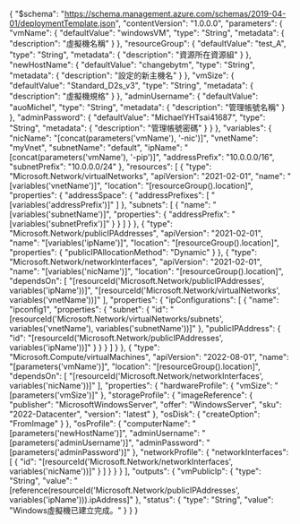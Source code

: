 {
    "$schema": "https://schema.management.azure.com/schemas/2019-04-01/deploymentTemplate.json",
    "contentVersion": "1.0.0.0",
    "parameters": {
        "vmName": {
            "defaultValue": "windowsVM",
            "type": "String",
            "metadata": {
                "description": "虛擬機名稱"
            }
        },
        "resourceGroup": {
            "defaultValue": "test_A",
            "type": "String",
            "metadata": {
                "description": "資源所在資源組"
            }
        },
        "newHostName": {
            "defaultValue": "changebytm",
            "type": "String",
            "metadata": {
                "description": "設定的新主機名"
            }
        },
        "vmSize": {
            "defaultValue": "Standard_D2s_v3",
            "type": "String",
            "metadata": {
                "description": "虛擬機規格"
            }
        },
        "adminUsername": {
            "defaultValue": "auoMichel",
            "type": "String",
            "metadata": {
                "description": "管理帳號名稱"
            }
        },
        "adminPassword": {
            "defaultValue": "MichaelYHTsai41687",
            "type": "String",
            "metadata": {
                "description": "管理帳號密碼"
            }
        }
    },
    "variables": {
        "nicName": "[concat(parameters('vmName'), '-nic')]",
        "vnetName": "myVnet",
        "subnetName": "default",
        "ipName": "[concat(parameters('vmName'), '-pip')]",
        "addressPrefix": "10.0.0.0/16",
        "subnetPrefix": "10.0.0.0/24"
    },
    "resources": [
        {
            "type": "Microsoft.Network/virtualNetworks",
            "apiVersion": "2021-02-01",
            "name": "[variables('vnetName')]",
            "location": "[resourceGroup().location]",
            "properties": {
                "addressSpace": {
                    "addressPrefixes": [
                        "[variables('addressPrefix')]"
                    ]
                },
                "subnets": [
                    {
                        "name": "[variables('subnetName')]",
                        "properties": {
                            "addressPrefix": "[variables('subnetPrefix')]"
                        }
                    }
                ]
            }
        },
        {
            "type": "Microsoft.Network/publicIPAddresses",
            "apiVersion": "2021-02-01",
            "name": "[variables('ipName')]",
            "location": "[resourceGroup().location]",
            "properties": {
                "publicIPAllocationMethod": "Dynamic"
            }
        },
        {
            "type": "Microsoft.Network/networkInterfaces",
            "apiVersion": "2021-02-01",
            "name": "[variables('nicName')]",
            "location": "[resourceGroup().location]",
            "dependsOn": [
                "[resourceId('Microsoft.Network/publicIPAddresses', variables('ipName'))]",
                "[resourceId('Microsoft.Network/virtualNetworks', variables('vnetName'))]"
            ],
            "properties": {
                "ipConfigurations": [
                    {
                        "name": "ipconfig1",
                        "properties": {
                            "subnet": {
                                "id": "[resourceId('Microsoft.Network/virtualNetworks/subnets', variables('vnetName'), variables('subnetName'))]"
                            },
                            "publicIPAddress": {
                                "id": "[resourceId('Microsoft.Network/publicIPAddresses', variables('ipName'))]"
                            }
                        }
                    }
                ]
            }
        },
        {
            "type": "Microsoft.Compute/virtualMachines",
            "apiVersion": "2022-08-01",
            "name": "[parameters('vmName')]",
            "location": "[resourceGroup().location]",
            "dependsOn": [
                "[resourceId('Microsoft.Network/networkInterfaces', variables('nicName'))]"
            ],
            "properties": {
                "hardwareProfile": {
                    "vmSize": "[parameters('vmSize')]"
                },
                "storageProfile": {
                    "imageReference": {
                        "publisher": "MicrosoftWindowsServer",
                        "offer": "WindowsServer",
                        "sku": "2022-Datacenter",
                        "version": "latest"
                    },
                    "osDisk": {
                        "createOption": "FromImage"
                    }
                },
                "osProfile": {
                    "computerName": "[parameters('newHostName')]",
                    "adminUsername": "[parameters('adminUsername')]",
                    "adminPassword": "[parameters('adminPassword')]"
                },
                "networkProfile": {
                    "networkInterfaces": [
                        {
                            "id": "[resourceId('Microsoft.Network/networkInterfaces', variables('nicName'))]"
                        }
                    ]
                }
            }
        }
    ],
    "outputs": {
        "vmPublicIp": {
            "type": "String",
            "value": "[reference(resourceId('Microsoft.Network/publicIPAddresses', variables('ipName'))).ipAddress]"
        },
        "status": {
            "type": "String",
            "value": "Windows虛擬機已建立完成。"
        }
    }
}
